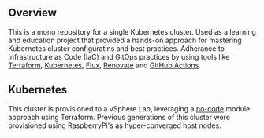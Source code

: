 
## Overview

This is a mono repository for a single Kubernetes cluster. Used as a learning and education project that provided a hands-on approach for mastering Kubernetes cluster configuratins
and best practices. Adherance to Infrastructure as Code (IaC) and GitOps practices by using tools like [Terraform](https://www.terraform.io/), [Kubernetes](https://www.kubernetes.io/),
[Flux](https://fluxcd.io), [Renovate](https://www.mend.io/renovate/) and [GitHub Actions](https://github.com/features/actions).

## Kubernetes

This cluster is provisioned to a vSphere Lab, leveraging a [no-code](https://developer.hashicorp.com/terraform/tutorials/cloud/no-code-provisioning) module approach using Terraform.
Previous generations of this cluster were provisioned using RaspberryPi's as hyper-converged host nodes.
